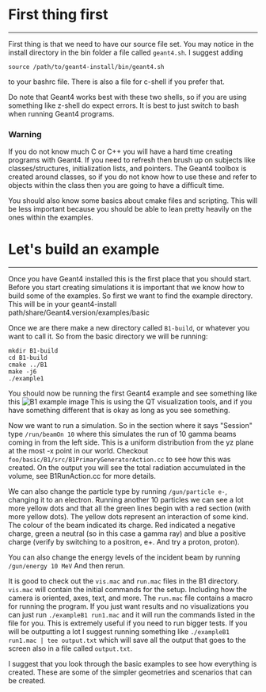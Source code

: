 # First thing first
---
First thing is that we need to have our source file set. You may notice in the install
directory in the bin folder a file called `geant4.sh`. I suggest adding
```
source /path/to/geant4-install/bin/geant4.sh
```
to your bashrc file. There is also a file for c-shell if you prefer that. 

Do note that Geant4 works best with these two shells, so if you are using something
like z-shell do expect errors. It is best to just switch to bash when running Geant4
programs.

### Warning
If you do not know much C or C++ you will have a hard time creating programs with Geant4.
If you need to refresh then brush up on subjects like classes/structures, initialization
lists, and pointers. The Geant4 toolbox is created around classes, so if you do not know
how to use these and refer to objects within the class then you are going to have a
difficult time. 

You should also know some basics about cmake files and scripting. This will be less
important because you should be able to lean pretty heavily on the ones within the 
examples. 

# Let's build an example
---
Once you have Geant4 installed this is the first place that you should start. Before 
you start creating simulations it is important that we know how to build some of the
examples. So first we want to find the example directory. This will be in your 
geant4-install path/share/Geant4.version/examples/basic

Once we are there make a new directory called `B1-build`, or whatever you want to call 
it. So from the basic directory we will be running:
```
mkdir B1-build
cd B1-build
cmake ../B1
make -j6
./example1
```
You should now be running the first Geant4 example and see something like this
![B1 example image](http://i.imgur.com/8AW9itx.png)
This is using the QT visualization tools, and if you have something different that is
okay as long as you see something.

Now we want to run a simulation. So in the section where it says "Session" type
`/run/beamOn 10` where this simulates the run of 10 gamma beams coming in from the 
left side. This is a uniform distribution from the yz plane at the most -x point in our
world. Checkout `foo/basic/B1/src/B1PrimaryGeneratorAction.cc` to see how this was
created.
On the output you will see the total radiation accumulated in the volume, see B1RunAction.cc
for more details.

We can also change the particle type by running `/gun/particle e-`, changing it to an
electron. Running another 10 particles we can see a lot more yellow dots and that all
the green lines begin with a red section (with more yellow dots). The yellow dots 
represent an interaction of some kind. The colour of the beam indicated its charge. 
Red indicated a negative charge, green a neutral (so in this case a gamma ray) and blue
a positive charge (verify by switching to a positron, e+. And try a proton, proton).

You can also change the energy levels of the incident beam by running `/gun/energy 10 MeV`
And then rerun. 

It is good to check out the `vis.mac` and `run.mac` files in the B1 directory. `vis.mac`
will contain the initial commands for the setup. Including how the camera is oriented, 
axes, text, and more. The `run.mac` file contains a macro for running the program. If
you just want results and no visualizations you can just run `./exampleB1 run1.mac` and
it will run the commands listed in the file for you. This is extremely useful if you
need to run bigger tests. If you will be outputting a lot I suggest running something 
like `./exampleB1 run1.mac | tee output.txt` which will save all the output that goes
to the screen also in a file called `output.txt`. 

I suggest that you look through the basic examples to see how everything is created. 
These are some of the simpler geometries and scenarios that can be created.

